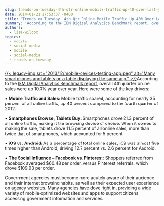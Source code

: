 ```yaml
---
slug: trends-on-tuesday-4th-qtr-online-mobile-traffic-up-40-over-last-year
date: 2014-01-21 17:53:37 -0400
title: 'Trends on Tuesday: 4th Qtr Online Mobile Traffic Up 40% Over Last Year'
summary: 'According to the IBM Digital Analytics Benchmark report, overall 4th quarter online sales were up 10.3% year over year. Here were some of the key drivers: &bull; Mobile Traffic and Sales: Mobile traffic soared, accounting for nearly 35 percent of all online traffic, up'
authors:
  - lisa-wilcox
topics:
  - mobile
  - social-media
  - mobile
  - social-media
  - trends-on-tuesday
---
```


[{{< legacy-img src="2013/12/mobile-devices-testing-app.jpeg" alt="Many smartphones and tablets on a table displaying the same app." >}}](https://s3.amazonaws.com/digitalgov/_legacy-img/2013/12/mobile-devices-testing-app.jpeg)According to the [IBM Digital Analytics Benchmark report](http://www-01.ibm.com/software/marketing-solutions/benchmark-hub/), overall 4th quarter online sales were up 10.3% year over year. Here were some of the key drivers:

• **Mobile Traffic and Sales:** Mobile traffic soared, accounting for nearly 35 percent of all online traffic, up 40 percent compared to the fourth quarter of 2012.

• **Smartphones Browse, Tablets Buy:** Smartphones drove 21.3 percent of all online traffic, making it the browsing device of choice. When it comes to making the sale, tablets drove 11.5 percent of all online sales, more than twice that of smartphones, which accounted for 5 percent.

• **iOS vs. Android:** As a percentage of total online sales, iOS was almost five times higher than Android, driving 12.7 percent vs. 2.6 percent for Android.

• **The Social Influence &#8211; Facebook vs. Pinterest:** Shoppers referred from Facebook averaged $60.48 per order, versus Pinterest referrals, which drove $109.93 per order.

Government agencies must become more acutely aware of their audience and their internet browsing habits, as well as their expected user experience on agency websites. Many agencies have dove right in, providing a wide variety of mobile-optimized websites and apps to support citizens accessing government information and services.